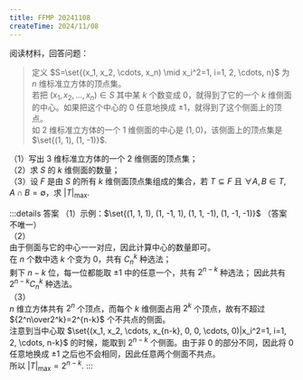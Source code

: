 ```yaml
---    
title: FFMP 20241108
createTime: 2024/11/08  
---    
```

阅读材料，回答问题：  
> 定义 $S=\set{(x_1, x_2, \cdots, x_n) \mid x_i^2=1, i=1, 2, \cdots, n}$ 为 $n$ 维标准立方体的顶点集。  
若把 $(x_1, x_2, ..., x_n)\in S$ 其中某 $k$ 个数变成 $0$，就得到了它的一个 $k$ 维侧面的中心。如果把这个中心的 $0$ 任意地换成 $\pm1$，就得到了这个侧面上的顶点。  
如 $2$ 维标准立方体的一个 $1$ 维侧面的中心是 $(1, 0)$，该侧面上的顶点集是 $\set{(1, 1), (1, -1)}$.  

（1）写出 $3$ 维标准立方体的一个 $2$ 维侧面的顶点集；  
（2）求 $S$ 的 $k$ 维侧面的数量；  
（3）设 $F$ 是由 $S$ 的所有 $k$ 维侧面顶点集组成的集合，若 $T\subseteq F$ 且 $\forall A, B\in T, A\cap B=\emptyset$，求 $|T|_{\max}$.

:::details 答案
（1）示例：$\set{(1, 1, 1), (1, -1, 1), (1, 1, -1), (1, -1, -1)}$ （答案不唯一）  
（2）  
由于侧面与它的中心一一对应，因此计算中心的数量即可。  
在 $n$ 个数中选 $k$ 个变为 $0$，共有 $C^k_n$ 种选法；  
剩下 $n-k$ 位，每一位都能取 $\pm1$ 中的任意一个，共有 $2^{n-k}$ 种选法；
因此共有 $2^{n-k}C^k_n$ 种选法。  
（3）  
$n$ 维立方体共有 $2^n$ 个顶点，而每个 $k$ 维侧面占用 $2^k$ 个顶点，故有不超过 ${2^n\over2^k}=2^{n-k}$ 个不共点的侧面。  
注意到当中心取 $\set{(x_1, x_2, \cdots, x_{n-k}, 0, 0, \cdots, 0)|x_i^2=1, i=1, 2, \cdots, n-k}$ 的时候，能取到 $2^{n-k}$ 个侧面。由于非 $0$ 的部分不同，因此将 $0$ 任意地换成 $\pm1$ 之后也不会相同，因此任意两个侧面不共点。  
所以 $|T|_{\max} = 2^{n-k}$.
:::
